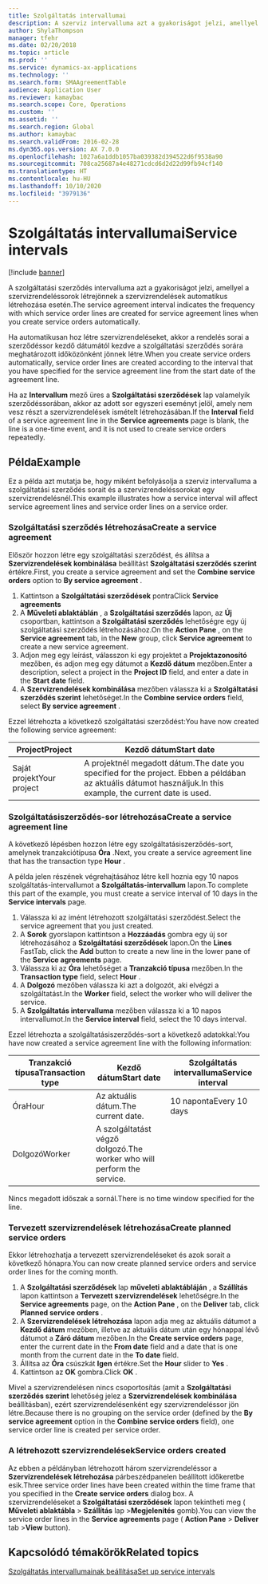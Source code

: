 ```yaml
---
title: Szolgáltatás intervallumai
description: A szerviz intervalluma azt a gyakoriságot jelzi, amellyel a szervizrendeléssorok létrejönnek a szervizrendelések automatikus létrehozása esetén.
author: ShylaThompson
manager: tfehr
ms.date: 02/20/2018
ms.topic: article
ms.prod: ''
ms.service: dynamics-ax-applications
ms.technology: ''
ms.search.form: SMAAgreementTable
audience: Application User
ms.reviewer: kamaybac
ms.search.scope: Core, Operations
ms.custom: ''
ms.assetid: ''
ms.search.region: Global
ms.author: kamaybac
ms.search.validFrom: 2016-02-28
ms.dyn365.ops.version: AX 7.0.0
ms.openlocfilehash: 1027a6a1ddb1057ba039382d394522d6f9538a90
ms.sourcegitcommit: 708ca25687a4e48271cdcd6d2d22d99fb94cf140
ms.translationtype: HT
ms.contentlocale: hu-HU
ms.lasthandoff: 10/10/2020
ms.locfileid: "3979136"
---
```

# <a name="service-intervals"></a><span data-ttu-id="0d041-103">Szolgáltatás intervallumai</span><span class="sxs-lookup"><span data-stu-id="0d041-103">Service intervals</span></span>

[!include [banner](../includes/banner.md)]

<span data-ttu-id="0d041-104">A szolgáltatási szerződés intervalluma azt a gyakoriságot jelzi, amellyel a szervizrendeléssorok létrejönnek a szervizrendelések automatikus létrehozása esetén.</span><span class="sxs-lookup"><span data-stu-id="0d041-104">The service agreement interval indicates the frequency with which service order lines are created for service agreement lines when you create service orders automatically.</span></span>

<span data-ttu-id="0d041-105">Ha automatikusan hoz létre szervizrendeléseket, akkor a rendelés sorai a szerződéssor kezdő dátumától kezdve a szolgáltatási szerződés sorára meghatározott időközönként jönnek létre.</span><span class="sxs-lookup"><span data-stu-id="0d041-105">When you create service orders automatically, service order lines are created according to the interval that you have specified for the service agreement line from the start date of the agreement line.</span></span>

<span data-ttu-id="0d041-106">Ha az **Intervallum** mező üres a **Szolgáltatási szerződések** lap valamelyik szerződéssorában, akkor az adott sor egyszeri eseményt jelöl, amely nem vesz részt a szervizrendelések ismételt létrehozásában.</span><span class="sxs-lookup"><span data-stu-id="0d041-106">If the **Interval** field of a service agreement line in the **Service agreements** page is blank, the line is a one-time event, and it is not used to create service orders repeatedly.</span></span>

## <a name="example"></a><span data-ttu-id="0d041-107">Példa</span><span class="sxs-lookup"><span data-stu-id="0d041-107">Example</span></span>

<span data-ttu-id="0d041-108">Ez a példa azt mutatja be, hogy miként befolyásolja a szerviz intervalluma a szolgáltatási szerződés sorait és a szervizrendeléssorokat egy szervizrendelésnél.</span><span class="sxs-lookup"><span data-stu-id="0d041-108">This example illustrates how a service interval will affect service agreement lines and service order lines on a service order.</span></span>

### <a name="create-a-service-agreement"></a><span data-ttu-id="0d041-109">Szolgáltatási szerződés létrehozása</span><span class="sxs-lookup"><span data-stu-id="0d041-109">Create a service agreement</span></span>

<span data-ttu-id="0d041-110">Először hozzon létre egy szolgáltatási szerződést, és állítsa a **Szervizrendelések kombinálása** beállítást **Szolgáltatási szerződés szerint** értékre.</span><span class="sxs-lookup"><span data-stu-id="0d041-110">First, you create a service agreement and set the **Combine service orders** option to **By service agreement** .</span></span>

1. <span data-ttu-id="0d041-111">Kattintson a **Szolgáltatási szerződések** pontra</span><span class="sxs-lookup"><span data-stu-id="0d041-111">Click **Service agreements**</span></span>
2. <span data-ttu-id="0d041-112">A **Műveleti ablaktáblán** , a **Szolgáltatási szerződés** lapon, az **Új** csoportban, kattintson a **Szolgáltatási szerződés** lehetőségre egy új szolgáltatási szerződés létrehozásához.</span><span class="sxs-lookup"><span data-stu-id="0d041-112">On the **Action Pane** , on the **Service agreement** tab, in the **New** group, click **Service agreement** to create a new service agreement.</span></span>
3. <span data-ttu-id="0d041-113">Adjon meg egy leírást, válasszon ki egy projektet a **Projektazonosító** mezőben, és adjon meg egy dátumot a **Kezdő dátum** mezőben.</span><span class="sxs-lookup"><span data-stu-id="0d041-113">Enter a description, select a project in the **Project ID** field, and enter a date in the **Start date** field.</span></span>
4. <span data-ttu-id="0d041-114">A **Szervizrendelések kombinálása** mezőben válassza ki a **Szolgáltatási szerződés szerint** lehetőséget.</span><span class="sxs-lookup"><span data-stu-id="0d041-114">In the **Combine service orders** field, select **By service agreement** .</span></span>

<span data-ttu-id="0d041-115">Ezzel létrehozta a következő szolgáltatási szerződést:</span><span class="sxs-lookup"><span data-stu-id="0d041-115">You have now created the following service agreement:</span></span>

| <span data-ttu-id="0d041-116">Project</span><span class="sxs-lookup"><span data-stu-id="0d041-116">Project</span></span>      | <span data-ttu-id="0d041-117">Kezdő dátum</span><span class="sxs-lookup"><span data-stu-id="0d041-117">Start date</span></span>                                                                         |
|--------------|------------------------------------------------------------------------------------|
| <span data-ttu-id="0d041-118">Saját projekt</span><span class="sxs-lookup"><span data-stu-id="0d041-118">Your project</span></span> | <span data-ttu-id="0d041-119">A projektnél megadott dátum.</span><span class="sxs-lookup"><span data-stu-id="0d041-119">The date you specified for the project.</span></span> <span data-ttu-id="0d041-120">Ebben a példában az aktuális dátumot használjuk.</span><span class="sxs-lookup"><span data-stu-id="0d041-120">In this example, the current date is used.</span></span> |

### <a name="create-a-service-agreement-line"></a><span data-ttu-id="0d041-121">Szolgáltatásiszerződés-sor létrehozása</span><span class="sxs-lookup"><span data-stu-id="0d041-121">Create a service agreement line</span></span>

<span data-ttu-id="0d041-122">A következő lépésben hozzon létre egy szolgáltatásiszerződés-sort, amelynek tranzakciótípusa **Óra** .</span><span class="sxs-lookup"><span data-stu-id="0d041-122">Next, you create a service agreement line that has the transaction type **Hour** .</span></span>

<span data-ttu-id="0d041-123">A példa jelen részének végrehajtásához létre kell hoznia egy 10 napos szolgáltatás-intervallumot a **Szolgáltatás-intervallum** lapon.</span><span class="sxs-lookup"><span data-stu-id="0d041-123">To complete this part of the example, you must create a service interval of 10 days in the **Service intervals** page.</span></span> 

1. <span data-ttu-id="0d041-124">Válassza ki az imént létrehozott szolgáltatási szerződést.</span><span class="sxs-lookup"><span data-stu-id="0d041-124">Select the service agreement that you just created.</span></span> 
2. <span data-ttu-id="0d041-125">A **Sorok** gyorslapon kattintson a **Hozzáadás** gombra egy új sor létrehozásához a **Szolgáltatási szerződések** lapon.</span><span class="sxs-lookup"><span data-stu-id="0d041-125">On the **Lines** FastTab, click the **Add** button to create a new line in the lower pane of the **Service agreements** page.</span></span>
3. <span data-ttu-id="0d041-126">Válassza ki az **Óra** lehetőséget a **Tranzakció típusa** mezőben.</span><span class="sxs-lookup"><span data-stu-id="0d041-126">In the **Transaction type** field, select **Hour** .</span></span>
4. <span data-ttu-id="0d041-127">A **Dolgozó** mezőben válassza ki azt a dolgozót, aki elvégzi a szolgáltatást.</span><span class="sxs-lookup"><span data-stu-id="0d041-127">In the **Worker** field, select the worker who will deliver the service.</span></span>
5. <span data-ttu-id="0d041-128">A **Szolgáltatás intervalluma** mezőben válassza ki a 10 napos intervallumot.</span><span class="sxs-lookup"><span data-stu-id="0d041-128">In the **Service interval** field, select the 10 days interval.</span></span>

<span data-ttu-id="0d041-129">Ezzel létrehozta a szolgáltatásiszerződés-sort a következő adatokkal:</span><span class="sxs-lookup"><span data-stu-id="0d041-129">You have now created a service agreement line with the following information:</span></span>

| <span data-ttu-id="0d041-130">Tranzakció típusa</span><span class="sxs-lookup"><span data-stu-id="0d041-130">Transaction type</span></span> | <span data-ttu-id="0d041-131">Kezdő dátum</span><span class="sxs-lookup"><span data-stu-id="0d041-131">Start date</span></span>                               | <span data-ttu-id="0d041-132">Szolgáltatás intervalluma</span><span class="sxs-lookup"><span data-stu-id="0d041-132">Service interval</span></span> |
|------------------|------------------------------------------|------------------|
| <span data-ttu-id="0d041-133">Óra</span><span class="sxs-lookup"><span data-stu-id="0d041-133">Hour</span></span>             | <span data-ttu-id="0d041-134">Az aktuális dátum.</span><span class="sxs-lookup"><span data-stu-id="0d041-134">The current date.</span></span>                        | <span data-ttu-id="0d041-135">10 naponta</span><span class="sxs-lookup"><span data-stu-id="0d041-135">Every 10 days</span></span>    |
| <span data-ttu-id="0d041-136">Dolgozó</span><span class="sxs-lookup"><span data-stu-id="0d041-136">Worker</span></span>           | <span data-ttu-id="0d041-137">A szolgáltatást végző dolgozó.</span><span class="sxs-lookup"><span data-stu-id="0d041-137">The worker who will perform the service.</span></span> |                  |

<span data-ttu-id="0d041-138">Nincs megadott időszak a sornál.</span><span class="sxs-lookup"><span data-stu-id="0d041-138">There is no time window specified for the line.</span></span> 

### <a name="create-planned-service-orders"></a><span data-ttu-id="0d041-139">Tervezett szervizrendelések létrehozása</span><span class="sxs-lookup"><span data-stu-id="0d041-139">Create planned service orders</span></span>

<span data-ttu-id="0d041-140">Ekkor létrehozhatja a tervezett szervizrendeléseket és azok sorait a következő hónapra.</span><span class="sxs-lookup"><span data-stu-id="0d041-140">You can now create planned service orders and service order lines for the coming month.</span></span>

1. <span data-ttu-id="0d041-141">A **Szolgáltatási szerződések** lap **műveleti ablaktábláján** , a **Szállítás** lapon kattintson a **Tervezett szervizrendelések** lehetőségre.</span><span class="sxs-lookup"><span data-stu-id="0d041-141">In the **Service agreements** page, on the **Action Pane** , on the **Deliver** tab, click **Planned service orders** .</span></span>
2. <span data-ttu-id="0d041-142">A **Szervizrendelések létrehozása** lapon adja meg az aktuális dátumot a **Kezdő dátum** mezőben, illetve az aktuális dátum után egy hónappal lévő dátumot a **Záró dátum** mezőben.</span><span class="sxs-lookup"><span data-stu-id="0d041-142">In the **Create service orders** page, enter the current date in the **From date** field and a date that is one month from the current date in the **To date** field.</span></span>
3. <span data-ttu-id="0d041-143">Állítsa az **Óra** csúszkát **Igen** értékre.</span><span class="sxs-lookup"><span data-stu-id="0d041-143">Set the **Hour** slider to **Yes** .</span></span> 
4. <span data-ttu-id="0d041-144">Kattintson az **OK** gombra.</span><span class="sxs-lookup"><span data-stu-id="0d041-144">Click **OK** .</span></span>

<span data-ttu-id="0d041-145">Mivel a szervizrendelésen nincs csoportosítás (amit a **Szolgáltatási szerződés szerint** lehetőség jelez a **Szervizrendelések kombinálása** beállításban), ezért szervizrendelésenként egy szervizrendeléssor jön létre.</span><span class="sxs-lookup"><span data-stu-id="0d041-145">Because there is no grouping on the service order (defined by the **By service agreement** option in the **Combine service orders** field), one service order line is created per service order.</span></span>

### <a name="service-orders-created"></a><span data-ttu-id="0d041-146">A létrehozott szervizrendelések</span><span class="sxs-lookup"><span data-stu-id="0d041-146">Service orders created</span></span>

<span data-ttu-id="0d041-147">Az ebben a példányban létrehozott három szervizrendeléssor a **Szervizrendelések létrehozása** párbeszédpanelen beállított időkeretbe esik.</span><span class="sxs-lookup"><span data-stu-id="0d041-147">Three service order lines have been created within the time frame that you specified in the **Create service orders** dialog box.</span></span> <span data-ttu-id="0d041-148">A szervizrendeléseket a **Szolgáltatási szerződések** lapon tekintheti meg ( **Műveleti ablaktábla** \> **Szállítás** lap \>**Megjelenítés** gomb).</span><span class="sxs-lookup"><span data-stu-id="0d041-148">You can view the service order lines in the **Service agreements** page ( **Action Pane** \> **Deliver** tab \>**View** button).</span></span>

## <a name="related-topics"></a><span data-ttu-id="0d041-149">Kapcsolódó témakörök</span><span class="sxs-lookup"><span data-stu-id="0d041-149">Related topics</span></span>

[<span data-ttu-id="0d041-150">Szolgáltatás intervallumainak beállítása</span><span class="sxs-lookup"><span data-stu-id="0d041-150">Set up service intervals</span></span>](set-up-service-intervals.md)  

